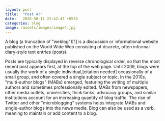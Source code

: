 ```yaml
---
layout: post
title:  "Post 4!"
date:   2020-08-11 23:42:47 +0530
categories: blog
image: /assets/images/image4.jpg
---
```

A blog (a truncation of "weblog")[1] is a discussion or informational website published on the World Wide Web consisting of discrete, often informal diary-style text entries (posts). 

Posts are typically displayed in reverse chronological order, so that the most recent post appears first, at the top of the web page. Until 2009, blogs were usually the work of a single individual,[citation needed] occasionally of a small group, and often covered a single subject or topic. In the 2010s, "multi-author blogs" (MABs) emerged, featuring the writing of multiple authors and sometimes professionally edited. MABs from newspapers, other media outlets, universities, think tanks, advocacy groups, and similar institutions account for an increasing quantity of blog traffic. The rise of Twitter and other "microblogging" systems helps integrate MABs and single-author blogs into the news media. Blog can also be used as a verb, meaning to maintain or add content to a blog.